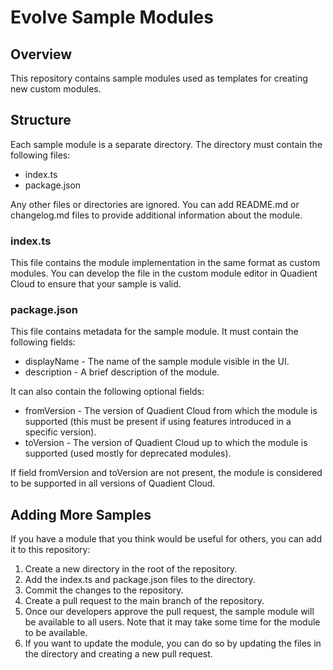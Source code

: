 # Evolve Sample Modules
## Overview
This repository contains sample modules used as templates for creating new custom modules.
## Structure
Each sample module is a separate directory. The directory must contain the following files:
- index.ts
- package.json

Any other files or directories are ignored. You can add README.md or changelog.md files to provide additional information about the module.

### index.ts
This file contains the module implementation in the same format as custom modules. You can develop the file in the custom module editor in Quadient Cloud to ensure that your sample is valid.
### package.json
This file contains metadata for the sample module. It must contain the following fields:
- displayName - The name of the sample module visible in the UI.
- description - A brief description of the module.

It can also contain the following optional fields:
- fromVersion - The version of Quadient Cloud from which the module is supported (this must be present if using features introduced in a specific version).
- toVersion - The version of Quadient Cloud up to which the module is supported (used mostly for deprecated modules).

If field fromVersion and toVersion are not present, the module is considered to be supported in all versions of Quadient Cloud.

## Adding More Samples
If you have a module that you think would be useful for others, you can add it to this repository:
1. Create a new directory in the root of the repository.
2. Add the index.ts and package.json files to the directory.
3. Commit the changes to the repository.
4. Create a pull request to the main branch of the repository.
5. Once our developers approve the pull request, the sample module will be available to all users. Note that it may take some time for the module to be available.
6. If you want to update the module, you can do so by updating the files in the directory and creating a new pull request.
